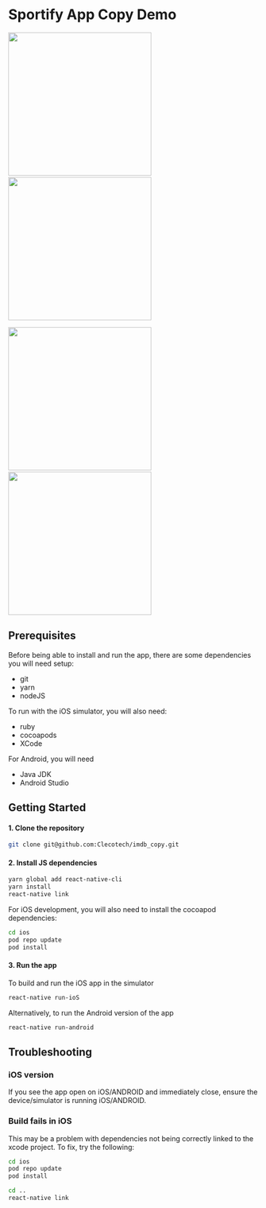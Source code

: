 # Sportify App Copy Demo

<p float="left">
  <img src="../main/promo/1.jpeg" width="288" />
  &nbsp;&nbsp;
  <img src="../main/promo/2.jpeg" width="288" /> 
</p>

<p float="left">
  <img src="../main/promo/3.jpeg" width="288" /> 
    &nbsp;&nbsp;
  <img src="../main/promo/4.jpeg" width="288" /> 
</p>

## Prerequisites

Before being able to install and run the app, there are some dependencies you will need setup:

- git
- yarn
- nodeJS

To run with the iOS simulator, you will also need:

- ruby
- cocoapods
- XCode

For Android, you will need

- Java JDK
- Android Studio

## Getting Started

#### 1. Clone the repository

```bash
git clone git@github.com:Clecotech/imdb_copy.git
```

#### 2. Install JS dependencies

```bash
yarn global add react-native-cli
yarn install
react-native link
```

For iOS development, you will also need to install the cocoapod dependencies:

```bash
cd ios
pod repo update
pod install
```

#### 3. Run the app

To build and run the iOS app in the simulator

```bash
react-native run-ioS
```

Alternatively, to run the Android version of the app

```bash
react-native run-android
```

## Troubleshooting

### iOS version

If you see the app open on iOS/ANDROID and immediately close, ensure the device/simulator is running
iOS/ANDROID.

### Build fails in iOS

This may be a problem with dependencies not being correctly linked to the xcode project. To fix,
try the following:

```bash
cd ios
pod repo update
pod install

cd ..
react-native link
```
